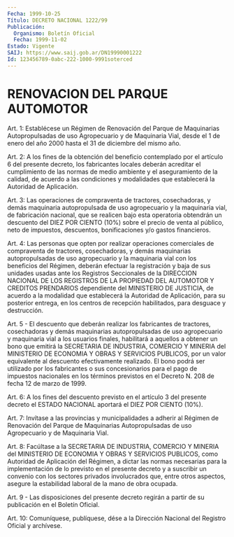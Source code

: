 ```yaml
---
Fecha: 1999-10-25
Título: DECRETO NACIONAL 1222/99
Publicación:
  Organismo: Boletín Oficial
  Fecha: 1999-11-02
Estado: Vigente
SAIJ: https://www.saij.gob.ar/DN19990001222
Id: 123456789-0abc-222-1000-9991soterced
---
```

# RENOVACION DEL PARQUE AUTOMOTOR

<a id="1"></a>
Art. 1: Establécese  un  Régimen  de Renovación del Parque de Maquinarias Autopropulsadas de uso Agropecuario  y  de  Maquinaria Vial, desde el 1 de enero del año 2000 hasta el 31 de diciembre del mismo año.

<a id="2"></a>
Art. 2: A los fines de la obtención del beneficio contemplado por el artículo 6 del presente decreto, los fabricantes locales deberán acreditar  el  cumplimiento de las normas de medio ambiente  y  el aseguramiento de  la  calidad,  de  acuerdo  a  las  condiciones  y modalidades    que   establecerá  la  Autoridad  de  Aplicación.

<a id="3"></a>
Art. 3: Las operaciones de compraventa de tractores, cosechadoras, y  demás  maquinaria  autopropulsada  de  uso  agropecuario y la maquinaria  vial,  de  fabricación nacional, que se realicen  bajo esta operatoria obtendrán  un  descuento  del DIEZ POR CIENTO (10%) sobre el precio de venta al público, neto de impuestos, descuentos, bonificaciones y/o gastos financieros.

<a id="4"></a>
Art.  4:  Las  personas  que  opten  por  realizar   operaciones comerciales  de  compraventa  de  tractores, cosechadoras, y  demás maquinarias autopropulsadas de uso  agropecuario  y  la maquinaria vial con los beneficios del Régimen, deberán efectuar la registración  y  baja  de  sus  unidades  usadas ante los Registros Seccionales  de  la  DIRECCION NACIONAL DE LOS  REGISTROS  DE  LA PROPIEDAD DEL AUTOMOTOR  Y  CREDITOS  PRENDARIOS  dependiente del MINISTERIO  DE JUSTICIA, de acuerdo a la modalidad que  establecerá la Autoridad  de  Aplicación,  para  su  posterior  entrega, en los centros  de  recepción  habilitados,  para  desguace y destrucción.

<a id="5"></a>
Art.  5  -  El  descuento que deberán realizar los  fabricantes  de tractores, cosechadoras y demás maquinarias autopropulsadas de uso agropecuario y maquinaria vial a los usuarios finales, habilitará a  aquellos  a  obtener  un  bono  que  emitirá  la  SECRETARIA  DE INDUSTRIA, COMERCIO  Y MINERIA del MINISTERIO DE ECONOMIA Y OBRAS Y  SERVICIOS  PUBLICOS,  por  un  valor  equivalente  al  descuento efectivamente realizado.  El  bono  podrá  ser  utilizado  por los fabricantes   o  sus  concesionarios  para  el  pago  de  impuestos nacionales en  los  términos previstos en el Decreto N. 208 de fecha 12 de marzo de 1999.

<a id="6"></a>
Art. 6: A los fines  del  descuento  previsto en el artículo 3 del presente decreto el ESTADO NACIONAL aportará  el  DIEZ  POR CIENTO (10%).

<a id="7"></a>
Art. 7: Invítase a las provincias y municipalidades a adherir  al Régimen  de Renovación del Parque de Maquinarias Autopropulsadas de uso Agropecuario y de Maquinaria Vial.

<a id="8"></a>
Art. 8: Facúltase  a  la  SECRETARIA  DE  INDUSTRIA,  COMERCIO  Y MINERIA  del  MINISTERIO DE ECONOMIA Y OBRAS Y SERVICIOS PUBLICOS, como Autoridad  de  Aplicación  del  Régimen,  a  dictar las normas necesarias para la implementación de lo previsto en  el presente decreto   y  a  suscribir  un  convenio  con  los  sectores  privados involucrados  que,  entre  otros  aspectos,  asegure la estabilidad laboral de la mano de obra ocupada.

<a id="9"></a>
Art. 9 - Las disposiciones del presente decreto regirán a partir de su publicación en el Boletín Oficial.

<a id="10"></a>
Art. 10: Comuníquese,  publíquese,  dése  a la Dirección Nacional del Registro Oficial y archívese.